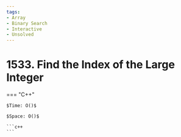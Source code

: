 ```yaml
---
tags:
- Array
- Binary Search
- Interactive
- Unsolved
---
```



# 1533. Find the Index of the Large Integer

=== "C++"

    $Time: O()$

    $Space: O()$

    ```c++
    ```